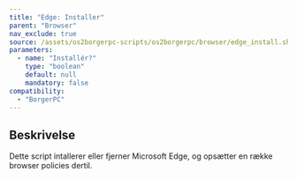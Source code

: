 ```yaml
---
title: "Edge: Installer"
parent: "Browser"
nav_exclude: true
source: /assets/os2borgerpc-scripts/os2borgerpc/browser/edge_install.sh
parameters:
  - name: "Installér?"
    type: "boolean"
    default: null
    mandatory: false
compatibility:
  - "BorgerPC"
---
```


## Beskrivelse
Dette script intallerer eller fjerner Microsoft Edge, og opsætter en række browser policies dertil.